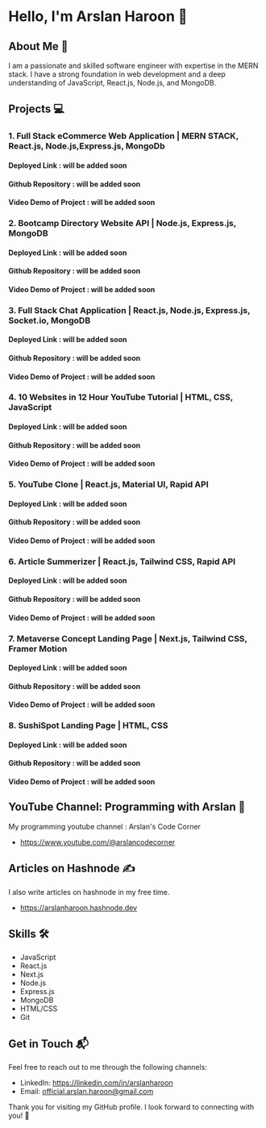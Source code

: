 # Hello, I'm Arslan Haroon 👋

## About Me 🚀

I am a passionate and skilled software engineer with expertise in the MERN stack. I have a strong foundation in web development and a deep understanding of JavaScript, React.js, Node.js, and MongoDB.

## Projects 💻

### 1. Full Stack eCommerce Web Application | MERN STACK, React.js, Node.js,Express.js, MongoDb

#### Deployed Link : will be added soon
#### Github Repository : will be added soon
#### Video Demo of Project : will be added soon

### 2. Bootcamp Directory Website API | Node.js, Express.js, MongoDB

#### Deployed Link : will be added soon
#### Github Repository : will be added soon
#### Video Demo of Project : will be added soon

### 3. Full Stack Chat Application | React.js, Node.js, Express.js, Socket.io, MongoDB

#### Deployed Link : will be added soon
#### Github Repository : will be added soon
#### Video Demo of Project : will be added soon

### 4. 10 Websites in 12 Hour YouTube Tutorial | HTML, CSS, JavaScript

#### Deployed Link : will be added soon
#### Github Repository : will be added soon
#### Video Demo of Project : will be added soon

### 5. YouTube Clone | React.js, Material UI, Rapid API

#### Deployed Link : will be added soon
#### Github Repository : will be added soon
#### Video Demo of Project : will be added soon

### 6. Article Summerizer | React.js, Tailwind CSS, Rapid API

#### Deployed Link : will be added soon
#### Github Repository : will be added soon
#### Video Demo of Project : will be added soon

### 7. Metaverse Concept Landing Page | Next.js, Tailwind CSS, Framer Motion

#### Deployed Link : will be added soon
#### Github Repository : will be added soon
#### Video Demo of Project : will be added soon

### 8. SushiSpot Landing Page | HTML, CSS

#### Deployed Link : will be added soon
#### Github Repository : will be added soon
#### Video Demo of Project : will be added soon

  
## YouTube Channel: Programming with Arslan 🎥

My programming youtube channel : Arslan's Code Corner
- https://www.youtube.com/@arslancodecorner

## Articles on Hashnode ✍️

I also write articles on hashnode in my free time.

- https://arslanharoon.hashnode.dev

## Skills 🛠️

- JavaScript
- React.js
- Next.js
- Node.js
- Express.js
- MongoDB
- HTML/CSS
- Git

## Get in Touch 📬

Feel free to reach out to me through the following channels:

- LinkedIn: https://linkedin.com/in/arslanharoon
- Email: official.arslan.haroon@gmail.com

Thank you for visiting my GitHub profile. I look forward to connecting with you! 🤝
